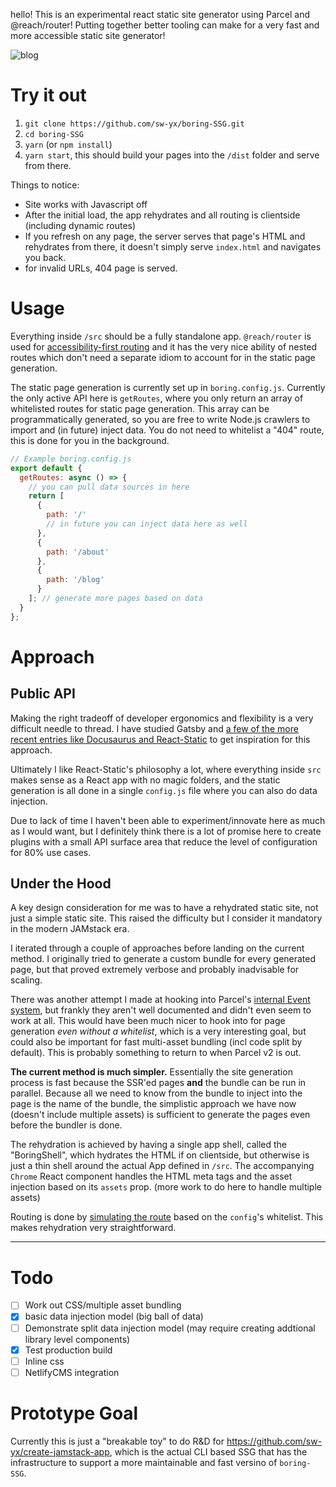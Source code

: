 hello! This is an experimental react static site generator using Parcel and @reach/router! Putting together better tooling can make for a very fast and more accessible static site generator!

![blog](https://user-images.githubusercontent.com/35976578/42151286-7cd6eb5e-7daa-11e8-91b1-1c4b30c157f5.gif)

# Try it out

1.  `git clone https://github.com/sw-yx/boring-SSG.git`
2.  `cd boring-SSG`
3.  `yarn` (or `npm install`)
4.  `yarn start`, this should build your pages into the `/dist` folder and serve from there.

Things to notice:

- Site works with Javascript off
- After the initial load, the app rehydrates and all routing is clientside (including dynamic routes)
- If you refresh on any page, the server serves that page's HTML and rehydrates from there, it doesn't simply serve `index.html` and navigates you back.
- for invalid URLs, 404 page is served.

# Usage

Everything inside `/src` should be a fully standalone app. `@reach/router` is used for [accessibility-first routing](https://reach.tech/router) and it has the very nice ability of nested routes which don't need a separate idiom to account for in the static page generation.

The static page generation is currently set up in `boring.config.js`. Currently the only active API here is `getRoutes`, where you only return an array of whitelisted routes for static page generation. This array can be programmatically generated, so you are free to write Node.js crawlers to import and (in future) inject data. You do not need to whitelist a "404" route, this is done for you in the background.

```js
// Example boring.config.js
export default {
  getRoutes: async () => {
    // you can pull data sources in here
    return [
      {
        path: '/'
        // in future you can inject data here as well
      },
      {
        path: '/about'
      },
      {
        path: '/blog'
      }
    ]; // generate more pages based on data
  }
};
```

# Approach

## Public API

Making the right tradeoff of developer ergonomics and flexibility is a very difficult needle to thread. I have studied Gatsby and [a few of the more recent entries like Docusaurus and React-Static](https://dev.to/swyx/a-glance-through-docusaurus-docz-and-react-static-47in) to get inspiration for this approach.

Ultimately I like React-Static's philosophy a lot, where everything inside `src` makes sense as a React app with no magic folders, and the static generation is all done in a single `config.js` file where you can also do data injection.

Due to lack of time I haven't been able to experiment/innovate here as much as I would want, but I definitely think there is a lot of promise here to create plugins with a small API surface area that reduce the level of configuration for 80% use cases.

## Under the Hood

A key design consideration for me was to have a rehydrated static site, not just a simple static site. This raised the difficulty but I consider it mandatory in the modern JAMstack era.

I iterated through a couple of approaches before landing on the current method. I originally tried to generate a custom bundle for every generated page, but that proved extremely verbose and probably inadvisable for scaling.

There was another attempt I made at hooking into Parcel's [internal Event system](https://parceljs.org/api.html#events), but frankly they aren't well documented and didn't even seem to work at all. This would have been much nicer to hook into for page generation _even without a whitelist_, which is a very interesting goal, but could also be important for fast multi-asset bundling (incl code split by default). This is probably something to return to when Parcel v2 is out.

**The current method is much simpler.** Essentially the site generation process is fast because the SSR'ed pages **and** the bundle can be run in parallel. Because all we need to know from the bundle to inject into the page is the name of the bundle, the simplistic approach we have now (doesn't include multiple assets) is sufficient to generate the pages even before the bundler is done.

The rehydration is achieved by having a single app shell, called the "BoringShell", which hydrates the HTML if on clientside, but otherwise is just a thin shell around the actual App defined in `/src`. The accompanying `Chrome` React component handles the HTML meta tags and the asset injection based on its `assets` prop. (more work to do here to handle multiple assets)

Routing is done by [simulating the route](https://reach.tech/router/server-rendering) based on the `config`'s whitelist. This makes rehydration very straightforward.

---

# Todo

- [ ] Work out CSS/multiple asset bundling
- [x] basic data injection model (big ball of data)
- [ ] Demonstrate split data injection model (may require creating addtional library level components)
- [x] Test production build
- [ ] Inline css
- [ ] NetlifyCMS integration

# Prototype Goal

Currently this is just a "breakable toy" to do R&D for https://github.com/sw-yx/create-jamstack-app, which is the actual CLI based SSG that has the infrastructure to support a more maintainable and fast versino of `boring-SSG`.
